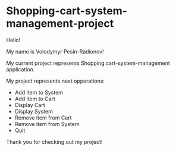 # Shopping-cart-system-management-project

Hello!

My name is Volodymyr Pesin-Radionov!

My current project represents Shopping cart-system-management application.

My project represents next opperations:

* Add item to System
* Add item to Cart
* Display Cart
* Display System
* Remove item from Cart
* Remove item from System
* Quit

Thank you for checking out my project!
